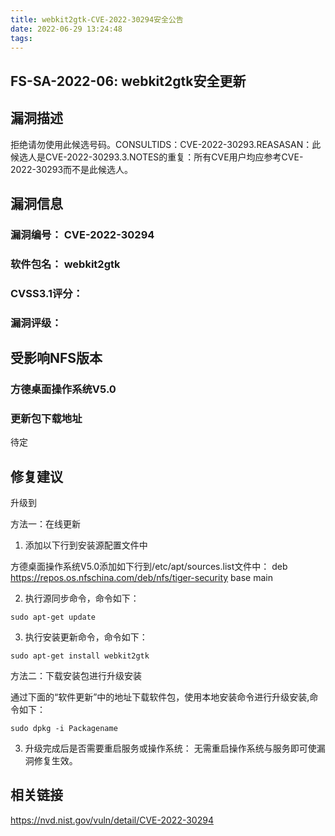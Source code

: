 ```yaml
---
title: webkit2gtk-CVE-2022-30294安全公告
date: 2022-06-29 13:24:48
tags:
---
```

## FS-SA-2022-06: webkit2gtk安全更新

## 漏洞描述

拒绝请勿使用此候选号码。CONSULTIDS：CVE-2022-30293.REASASAN：此候选人是CVE-2022-30293.3.NOTES的重复：所有CVE用户均应参考CVE-2022-30293而不是此候选人。

## 漏洞信息

###    漏洞编号： CVE-2022-30294

###    软件包名： webkit2gtk

###    CVSS3.1评分： 

###    漏洞评级：

## 受影响NFS版本

###    方德桌面操作系统V5.0

### 更新包下载地址

待定

## 修复建议

升级到 

方法一：在线更新

1. 添加以下行到安装源配置文件中

方德桌面操作系统V5.0添加如下行到/etc/apt/sources.list文件中：
deb https://repos.os.nfschina.com/deb/nfs/tiger-security base main

2. 执行源同步命令，命令如下：

```
sudo apt-get update
```

3. 执行安装更新命令，命令如下：

```
sudo apt-get install webkit2gtk
```

方法二：下载安装包进行升级安装

通过下面的“软件更新”中的地址下载软件包，使用本地安装命令进行升级安装,命令如下：

```
sudo dpkg -i Packagename
```

3. 升级完成后是否需要重启服务或操作系统：
   无需重启操作系统与服务即可使漏洞修复生效。

## 相关链接

https://nvd.nist.gov/vuln/detail/CVE-2022-30294
